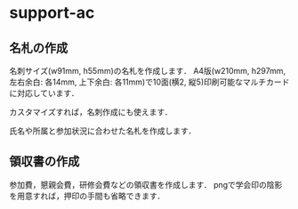 # support-ac

## 名札の作成

名刺サイズ(w91mm, h55mm)の名札を作成します．
A4版(w210mm, h297mm, 左右余白: 各14mm, 上下余白: 各11mm)で10面(横2, 縦5)印刷可能なマルチカードに対応しています．

カスタマイズすれば，名刺作成にも使えます．

氏名や所属と参加状況に合わせた名札を作成します．


## 領収書の作成

参加費，懇親会費，研修会費などの領収書を作成します．
pngで学会印の陰影を用意すれば，押印の手間も省略できます．

